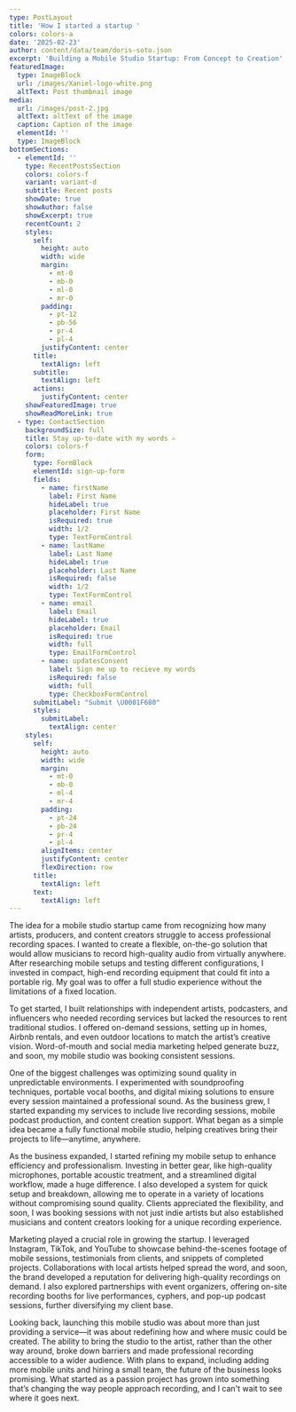 ```yaml
---
type: PostLayout
title: 'How I started a startup '
colors: colors-a
date: '2025-02-23'
author: content/data/team/doris-soto.json
excerpt: 'Building a Mobile Studio Startup: From Concept to Creation'
featuredImage:
  type: ImageBlock
  url: /images/Xaniel-logo-white.png
  altText: Post thumbnail image
media:
  url: /images/post-2.jpg
  altText: altText of the image
  caption: Caption of the image
  elementId: ''
  type: ImageBlock
bottomSections:
  - elementId: ''
    type: RecentPostsSection
    colors: colors-f
    variant: variant-d
    subtitle: Recent posts
    showDate: true
    showAuthor: false
    showExcerpt: true
    recentCount: 2
    styles:
      self:
        height: auto
        width: wide
        margin:
          - mt-0
          - mb-0
          - ml-0
          - mr-0
        padding:
          - pt-12
          - pb-56
          - pr-4
          - pl-4
        justifyContent: center
      title:
        textAlign: left
      subtitle:
        textAlign: left
      actions:
        justifyContent: center
    showFeaturedImage: true
    showReadMoreLink: true
  - type: ContactSection
    backgroundSize: full
    title: Stay up-to-date with my words ✍️
    colors: colors-f
    form:
      type: FormBlock
      elementId: sign-up-form
      fields:
        - name: firstName
          label: First Name
          hideLabel: true
          placeholder: First Name
          isRequired: true
          width: 1/2
          type: TextFormControl
        - name: lastName
          label: Last Name
          hideLabel: true
          placeholder: Last Name
          isRequired: false
          width: 1/2
          type: TextFormControl
        - name: email
          label: Email
          hideLabel: true
          placeholder: Email
          isRequired: true
          width: full
          type: EmailFormControl
        - name: updatesConsent
          label: Sign me up to recieve my words
          isRequired: false
          width: full
          type: CheckboxFormControl
      submitLabel: "Submit \U0001F680"
      styles:
        submitLabel:
          textAlign: center
    styles:
      self:
        height: auto
        width: wide
        margin:
          - mt-0
          - mb-0
          - ml-4
          - mr-4
        padding:
          - pt-24
          - pb-24
          - pr-4
          - pl-4
        alignItems: center
        justifyContent: center
        flexDirection: row
      title:
        textAlign: left
      text:
        textAlign: left
---
```

The idea for a mobile studio startup came from recognizing how many artists, producers, and content creators struggle to access professional recording spaces. I wanted to create a flexible, on-the-go solution that would allow musicians to record high-quality audio from virtually anywhere. After researching mobile setups and testing different configurations, I invested in compact, high-end recording equipment that could fit into a portable rig. My goal was to offer a full studio experience without the limitations of a fixed location.

To get started, I built relationships with independent artists, podcasters, and influencers who needed recording services but lacked the resources to rent traditional studios. I offered on-demand sessions, setting up in homes, Airbnb rentals, and even outdoor locations to match the artist’s creative vision. Word-of-mouth and social media marketing helped generate buzz, and soon, my mobile studio was booking consistent sessions.

One of the biggest challenges was optimizing sound quality in unpredictable environments. I experimented with soundproofing techniques, portable vocal booths, and digital mixing solutions to ensure every session maintained a professional sound. As the business grew, I started expanding my services to include live recording sessions, mobile podcast production, and content creation support. What began as a simple idea became a fully functional mobile studio, helping creatives bring their projects to life—anytime, anywhere.

As the business expanded, I started refining my mobile setup to enhance efficiency and professionalism. Investing in better gear, like high-quality microphones, portable acoustic treatment, and a streamlined digital workflow, made a huge difference. I also developed a system for quick setup and breakdown, allowing me to operate in a variety of locations without compromising sound quality. Clients appreciated the flexibility, and soon, I was booking sessions with not just indie artists but also established musicians and content creators looking for a unique recording experience.

Marketing played a crucial role in growing the startup. I leveraged Instagram, TikTok, and YouTube to showcase behind-the-scenes footage of mobile sessions, testimonials from clients, and snippets of completed projects. Collaborations with local artists helped spread the word, and soon, the brand developed a reputation for delivering high-quality recordings on demand. I also explored partnerships with event organizers, offering on-site recording booths for live performances, cyphers, and pop-up podcast sessions, further diversifying my client base.

Looking back, launching this mobile studio was about more than just providing a service—it was about redefining how and where music could be created. The ability to bring the studio to the artist, rather than the other way around, broke down barriers and made professional recording accessible to a wider audience. With plans to expand, including adding more mobile units and hiring a small team, the future of the business looks promising. What started as a passion project has grown into something that’s changing the way people approach recording, and I can't wait to see where it goes next.



